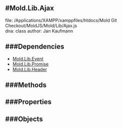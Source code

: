 
#Mold.Lib.Ajax
---------------------------------------

file: /Applications/XAMPP/xamppfiles/htdocs/Mold Git Checkout/MoldJS/Mold/Lib/Ajax.js  
dna: class
author: Jan Kaufmann

	




###Dependencies
--------------

* [Mold.Lib.Event](../../Mold/Lib/Event.md) 
* [Mold.Lib.Promise](../../Mold/Lib/Promise.md) 
* [Mold.Lib.Header](../../Mold/Lib/Header.md) 



   
###Methods
--------------

   
###Properties
-------------

   
###Objects
------------


		
